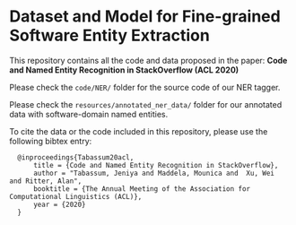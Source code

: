 # Dataset and Model for Fine-grained Software Entity Extraction

This repository contains all the code and data proposed in the paper:  **Code and Named Entity Recognition in  StackOverflow (ACL 2020)**

Please check the `code/NER/` folder for the source code of our NER tagger.

Please check the `resources/annotated_ner_data/` folder for our annotated data with software-domain named entities.

To cite the data or the code included in this repository, please use the following bibtex entry:


      @inproceedings{Tabassum20acl,
          title = {Code and Named Entity Recognition in StackOverflow},
          author = "Tabassum, Jeniya and Maddela, Mounica and  Xu, Wei  and Ritter, Alan",
          booktitle = {The Annual Meeting of the Association for Computational Linguistics (ACL)},
          year = {2020}
      }

